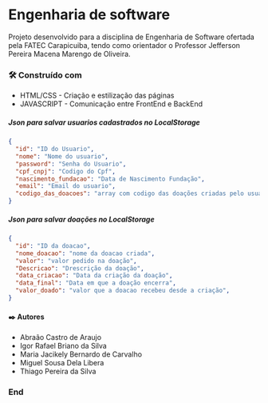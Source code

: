 # Engenharia de software
Projeto desenvolvido para a disciplina de Engenharia de Software ofertada pela FATEC Carapicuiba, tendo como orientador o Professor Jefferson Pereira Macena Marengo de Oliveira.

### 🛠️ Construído com
- HTML/CSS - Criação e estilização das páginas
- JAVASCRIPT - Comunicação entre FrontEnd e BackEnd

##### Json para salvar usuarios cadastrados no LocalStorage
~~~json
{
  "id": "ID do Usuario",
  "nome": "Nome do usuario",
  "password": "Senha do Usuario",
  "cpf_cnpj": "Codigo do Cpf",
  "nascimento_fundacao": "Data de Nascimento Fundação",
  "email": "Email do usuario",
  "codigo_das_doacoes": "array com codigo das doações criadas pelo usuario",
}
~~~

##### Json para salvar doações no LocalStorage
~~~json
{
  "id": "ID da doacao",
  "nome_doacao": "nome da doacao criada",
  "valor": "valor pedido na doação",
  "Descricao": "Drescrição da doação",
  "data_criacao": "Data da criação da doação",
  "data_final": "Data em que a doação encerra",
  "valor_doado": "valor que a doacao recebeu desde a criação",
}
~~~

#### ✒️ Autores
- Abraão Castro de Araujo
- Igor Rafael Briano da Silva
- Maria Jacikely Bernardo de Carvalho
- Miguel Sousa Dela Libera
- Thiago Pereira da Silva

### End
